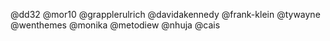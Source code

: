 @dd32
@mor10
@grapplerulrich
@davidakennedy
@frank-klein
@tywayne
@wenthemes
@monika
@metodiew
@nhuja
@cais
